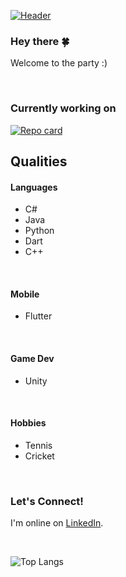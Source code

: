 [![Header](https://brhn.dev/images/HeaderImageShort.jpg)][site]

### Hey there &#127808;
Welcome to the party :)

 
<br>

### Currently working on
[![Repo card](https://github-readme-stats.vercel.app/api/pin/?username=burhanhaq&theme=calm&repo=Ludo_App_Game_Unity)](https://github.com/burhanhaq/Ludo_App_Game_Unity) 

## Qualities

#### Languages
 - C#
 - Java
 - Python
 - Dart
 - C++
 
<br>

#### Mobile
 - Flutter

<br>

#### Game Dev
 - Unity

<br>

#### Hobbies
 - Tennis
 - Cricket

<br>

### Let's Connect!
 I'm online on [LinkedIn][linkedin].

<br>

![Top Langs](https://github-readme-stats.vercel.app/api/top-langs/?username=burhanhaq&layout=compact&theme=calm&hide=Objective-C,Swift)

<!-- Links to your social media accounts -->

[twitter]: https://twitter.com/quecifi
[linkedin]: https://www.linkedin.com/in/burhanhaq/
[site]: https://brhn.dev


<!--
**burhanhaq/burhanhaq** is a ✨ _special_ ✨ repository because its `README.md` (this file) appears on your GitHub profile.

Here are some ideas to get you started:

- 🔭 I’m currently working on ...
- 🌱 I’m currently learning ...
- 👯 I’m looking to collaborate on ...
- 🤔 I’m looking for help with ...
- 💬 Ask me about ...
- 📫 How to reach me: ...
- 😄 Pronouns: ...
- ⚡ Fun fact: ...



![Lang](https://img.shields.io/badge/Lang-Dart-informational?style=flat-square&logo=<Lang>&logoColor=white&color=red)
![OS](https://img.shields.io/badge/OS-Win-informational?style=flat-square&logo=<OW>&logoColor=white&color=red)

[![Burhan's github stats](https://github-readme-stats.vercel.app/api?username=burhanhaq&hide=contribs,issues&count_private=true&theme=calm)](https://github.com/anuraghazra/github-readme-stats) 

-->
